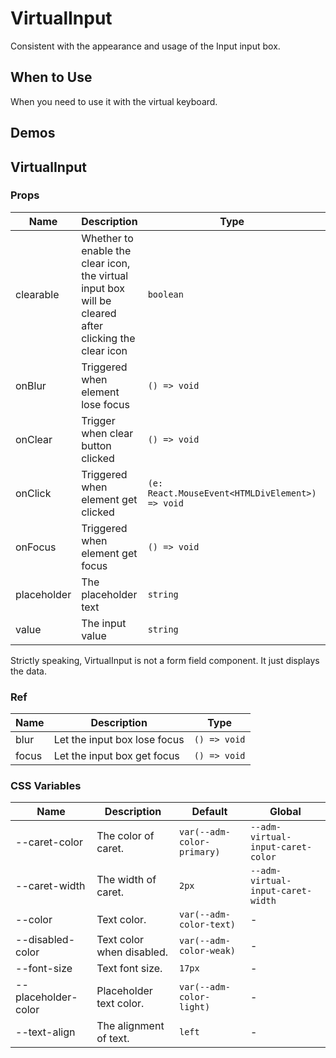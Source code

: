 # VirtualInput <Experimental></Experimental>

Consistent with the appearance and usage of the Input input box.

## When to Use

When you need to use it with the virtual keyboard.

## Demos

<code src="./demos/demo1.tsx"></code>

## VirtualInput

### Props

| Name | Description | Type | Default |
| --- | --- | --- | --- |
| clearable | Whether to enable the clear icon, the virtual input box will be cleared after clicking the clear icon | `boolean` | `false` |
| onBlur | Triggered when element lose focus | `() => void` | - |
| onClear | Trigger when clear button clicked | `() => void` | - |
| onClick | Triggered when element get clicked | `(e: React.MouseEvent<HTMLDivElement>) => void` | - |
| onFocus | Triggered when element get focus | `() => void` | - |
| placeholder | The placeholder text | `string` | - |
| value | The input value | `string` | `''` |

Strictly speaking, VirtualInput is not a form field component. It just displays the data.

### Ref

| Name  | Description                  | Type         |
| ----- | ---------------------------- | ------------ |
| blur  | Let the input box lose focus | `() => void` |
| focus | Let the input box get focus  | `() => void` |

### CSS Variables

| Name | Description | Default | Global |
| --- | --- | --- | --- |
| --caret-color | The color of caret. | `var(--adm-color-primary)` | `--adm-virtual-input-caret-color` |
| --caret-width | The width of caret. | `2px` | `--adm-virtual-input-caret-width` |
| --color | Text color. | `var(--adm-color-text)` | - |
| --disabled-color | Text color when disabled. | `var(--adm-color-weak)` | - |
| --font-size | Text font size. | `17px` | - |
| --placeholder-color | Placeholder text color. | `var(--adm-color-light)` | - |
| --text-align | The alignment of text. | `left` | - |
